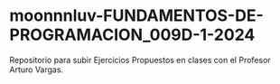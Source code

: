 # moonnnluv-FUNDAMENTOS-DE-PROGRAMACION_009D-1-2024
Repositorio para subir Ejercicios Propuestos en clases con el Profesor Arturo Vargas.
